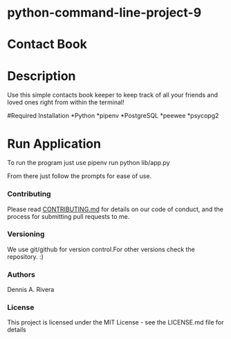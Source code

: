 # python-command-line-project-9

# Contact Book

# Description

Use this simple contacts book keeper to keep track of all your friends and loved ones right from within the terminal!

#Required Installation
*Python
*pipenv
*PostgreSQL
*peewee
\*psycopg2

# Run Application

To run the program just use pipenv run python lib/app.py

From there just follow the prompts for ease of use.

### Contributing

Please read [CONTRIBUTING.md](https://gist.github.com/PurpleBooth/b24679402957c63ec426) for details on our code of conduct, and the process for submitting pull requests to me.

### Versioning

We use git/github for version control.For other versions check the repository. :)

### Authors

Dennis A. Rivera

### License

This project is licensed under the MIT License - see the LICENSE.md file for details
